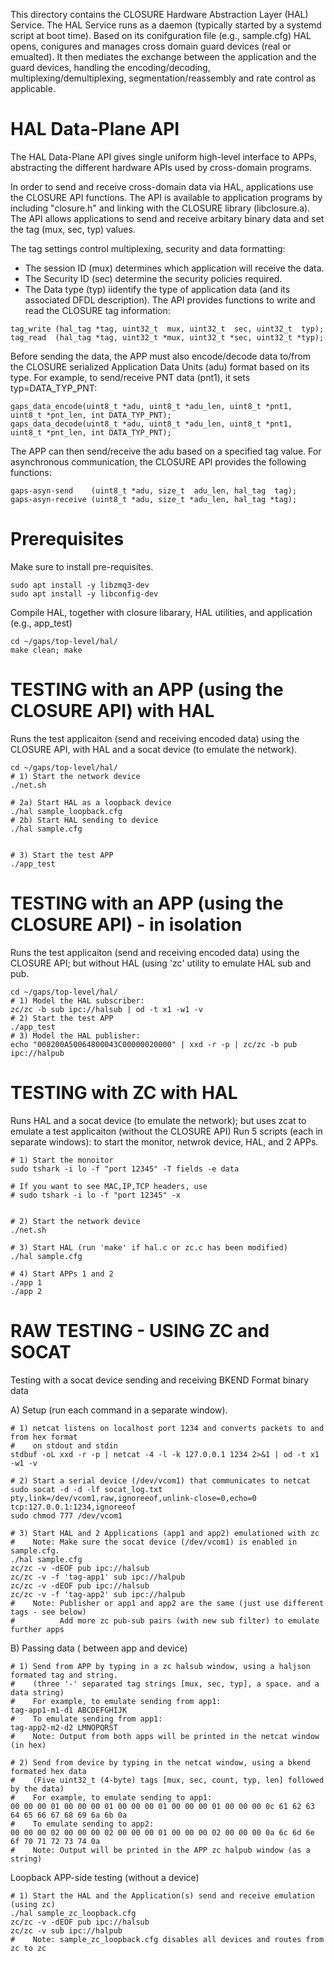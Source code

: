 This directory contains the CLOSURE Hardware Abstraction Layer (HAL) Service.
The HAL Service runs as a daemon (typically started by a systemd script at boot 
time).  Based on its conifguration file (e.g., sample.cfg) HAL opens, conigures 
and manages cross domain guard devices (real or emualted). It then mediates 
the  exchange between the application and the guard devices, handling the 
encoding/decoding, multiplexing/demultiplexing, segmentation/reassembly and 
rate control as applicable.


# HAL Data-Plane API

The HAL Data-Plane API gives single uniform high-level interface to APPs, 
abstracting the different hardware APIs used by cross-domain programs. 

In order to send and receive cross-domain data via HAL, applications use the 
CLOSURE API functions. The API is available to application programs by 
including "closure.h" and linking with the CLOSURE library (libclosure.a).  
The API allows applications to send and receive arbitary binary data and 
set the tag (mux, sec, typ) values. 

The tag settings control multiplexing, security and data formatting: 
* The session ID (mux) determines which application will receive the data.
* The Security ID (sec) determine the security policies required.
* The Data type (typ) iidentify the type of application data (and its associated DFDL description). 
The API provides functions to write and read the CLOSURE tag information:
```
tag_write (hal_tag *tag, uint32_t  mux, uint32_t  sec, uint32_t  typ);
tag_read  (hal_tag *tag, uint32_t *mux, uint32_t *sec, uint32_t *typ);
```
Before sending the data, the APP must also encode/decode data to/from the 
CLOSURE serialized Application Data Units (adu) format based on its type. 
For example, to send/receive PNT data  (pnt1), it sets typ=DATA_TYP_PNT:
```
gaps_data_encode(uint8_t *adu, uint8_t *adu_len, uint8_t *pnt1, uint8_t *pnt_len, int DATA_TYP_PNT);
gaps_data_decode(uint8_t *adu, uint8_t *adu_len, uint8_t *pnt1, uint8_t *pnt_len, int DATA_TYP_PNT);
```
The APP can then send/receive the adu based on a specified tag value. For
asynchronous communication, the CLOSURE API provides the following functions:
```
gaps-asyn-send    (uint8_t *adu, size_t  adu_len, hal_tag  tag);
gaps-asyn-receive (uint8_t *adu, size_t *adu_len, hal_tag *tag);
```


# Prerequisites

Make sure to install pre-requisites.
```
sudo apt install -y libzmq3-dev
sudo apt install -y libconfig-dev
```

Compile HAL, together with closure libarary, HAL utilities, and application (e.g., app_test)
```
cd ~/gaps/top-level/hal/
make clean; make
```

# TESTING with an APP (using the CLOSURE API) with HAL

Runs the test applicaiton (send and receiving encoded data) using the CLOSURE API, with HAL and a socat device
(to emulate the network).

```
cd ~/gaps/top-level/hal/
# 1) Start the network device 
./net.sh

# 2a) Start HAL as a loopback device
./hal sample_loopback.cfg
# 2b) Start HAL sending to device
./hal sample.cfg


# 3) Start the test APP
./app_test
```

# TESTING with an APP (using the CLOSURE API)  -  in isolation 

Runs the test applicaiton (send and receiving encoded data) using the CLOSURE API; but without HAL (using 'zc' utility to 
emulate HAL sub and pub. 
```
cd ~/gaps/top-level/hal/
# 1) Model the HAL subscriber:
zc/zc -b sub ipc://halsub | od -t x1 -w1 -v
# 2) Start the test APP
./app_test
# 3) Model the HAL publisher:
echo "008200A50064800043C00000020000" | xxd -r -p | zc/zc -b pub ipc://halpub
```


# TESTING with ZC with HAL
Runs HAL and a socat device (to emulate the network); but uses zcat to emulate a test applicaiton (without the CLOSURE API) 
Run 5 scripts (each in separate windows): to start the monitor, netwrok device, HAL, and 2 APPs.

```
# 1) Start the monoitor
sudo tshark -i lo -f "port 12345" -T fields -e data

# If you want to see MAC,IP,TCP headers, use
# sudo tshark -i lo -f "port 12345" -x 


# 2) Start the network device 
./net.sh

# 3) Start HAL (run 'make' if hal.c or zc.c has been modified)
./hal sample.cfg

# 4) Start APPs 1 and 2
./app 1
./app 2
```

# RAW TESTING - USING ZC and SOCAT

Testing with a socat device sending and receiving BKEND Format binary data

A) Setup (run each command in a separate window).
```
# 1) netcat listens on localhost port 1234 and converts packets to and from hex format
#    on stdout and stdin
stdbuf -oL xxd -r -p | netcat -4 -l -k 127.0.0.1 1234 2>&1 | od -t x1 -w1 -v

# 2) Start a serial device (/dev/vcom1) that communicates to netcat
sudo socat -d -d -lf socat_log.txt pty,link=/dev/vcom1,raw,ignoreeof,unlink-close=0,echo=0 tcp:127.0.0.1:1234,ignoreeof
sudo chmod 777 /dev/vcom1

# 3) Start HAL and 2 Applications (app1 and app2) emulationed with zc
#    Note: Make sure the socat device (/dev/vcom1) is enabled in sample.cfg.
./hal sample.cfg
zc/zc -v -dEOF pub ipc://halsub
zc/zc -v -f 'tag-app1' sub ipc://halpub
zc/zc -v -dEOF pub ipc://halsub
zc/zc -v -f 'tag-app2' sub ipc://halpub
#    Note: Publisher or app1 and app2 are the same (just use different tags - see below)
#          Add more zc pub-sub pairs (with new sub filter) to emulate further apps
```

B) Passing data ( between app and device)
```
# 1) Send from APP by typing in a zc halsub window, using a haljson formated tag and string.
#    (three '-' separated tag strings [mux, sec, typ], a space. and a data string)
#    For example, to emulate sending from app1:
tag-app1-m1-d1 ABCDEFGHIJK
#    To emulate sending from app1:
tag-app2-m2-d2 LMNOPQRST
#    Note: Output from both apps will be printed in the netcat window (in hex)

# 2) Send from device by typing in the netcat window, using a bkend formated hex data
#    (Five uint32_t (4-byte) tags [mux, sec, count, typ, len] followed by the data)
#    For example, to emulate sending to app1:
00 00 00 01 00 00 00 01 00 00 00 01 00 00 00 01 00 00 00 0c 61 62 63 64 65 66 67 68 69 6a 6b 0a
#    To emulate sending to app2:
00 00 00 02 00 00 00 02 00 00 00 01 00 00 00 02 00 00 00 0a 6c 6d 6e 6f 70 71 72 73 74 0a
#    Note: Output will be printed in the APP zc halpub window (as a string)
```


Loopback APP-side testing (without a device)
```
# 1) Start the HAL and the Application(s) send and receive emulation (using zc)
./hal sample_zc_loopback.cfg
zc/zc -v -dEOF pub ipc://halsub
zc/zc -v sub ipc://halpub
#    Note: sample_zc_loopback.cfg disables all devices and routes from zc to zc
```
